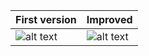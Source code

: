 First version | Improved
--- | ---
![alt text](http://i.imgur.com/PBzrkmK.gif "sg") | ![alt text](http://i.imgur.com/ZbJBNzM.gif "s;g")
